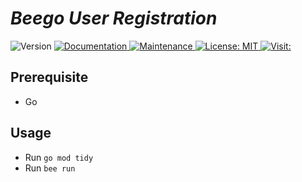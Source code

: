 # _Beego User Registration_

<p>
  <img alt="Version" src="https://img.shields.io/badge/version-1.0.0-blue.svg?cacheSeconds=2592000" />
  <a href="https://github.com/salmanprottoy/beego-user-registration#readme" target="_blank">
    <img alt="Documentation" src="https://img.shields.io/badge/documentation-yes-brightgreen.svg" />
  </a>
  <a href="https://github.com/salmanprottoy/beego-user-registration/graphs/commit-activity" target="_blank">
    <img alt="Maintenance" src="https://img.shields.io/badge/Maintained%3F-yes-green.svg" />
  </a>
  <a href="https://github.com/salmanprottoy/beego-rest-api/blob/master/LICENSE" target="_blank">
    <img alt="License: MIT" src="https://img.shields.io/github/license/salmanprottoy/beego-user-registration" />
  </a>
  <a href="https://github.com/salmanprottoy/beego-user-registration/" target="_blank"> 
    <img alt="Visit: " src="https://badges.pufler.dev/visits/salmanprottoy/beego-user-registration" />
  </a>  
</p>

## Prerequisite

- Go

## Usage

- Run `go mod tidy`
- Run `bee run`
